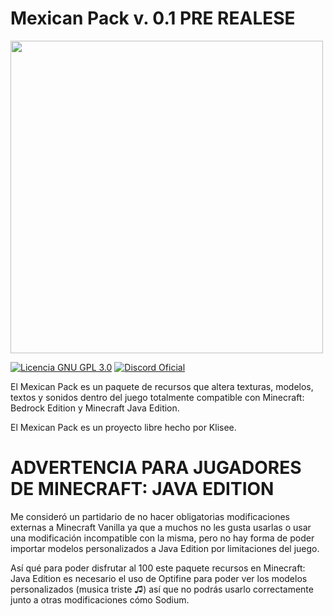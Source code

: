 # Mexican Pack v. 0.1 PRE REALESE

<img src="https://github.com/Klisee/Mexican-Pack/assets/85597531/31d3aeee-7e7d-491d-95e3-2c0115deb2ea" width="500"/>

[![Licencia GNU GPL 3.0](https://img.shields.io/badge/licencia-gnu-gpl)](LICENSE)
[![Discord Oficial](https://img.shields.io/discord/803810506581475348.svg?color=%237289da&label=discord)](https://discord.klisee.net)


El Mexican Pack es un paquete de recursos que altera texturas, modelos, textos y sonidos dentro del juego totalmente compatible con Minecraft: Bedrock Edition y Minecraft Java Edition.

El Mexican Pack es un proyecto libre hecho por Klisee.

# ADVERTENCIA PARA JUGADORES DE MINECRAFT: JAVA EDITION
Me consideró un partidario de no hacer obligatorias modificaciones externas a Minecraft Vanilla ya que a muchos no les gusta usarlas o usar una modificación incompatible con la misma, pero no hay forma de poder importar modelos personalizados a Java Edition por limitaciones del juego.

Así qué para poder disfrutar al 100 este paquete recursos en Minecraft: Java Edition es necesario el uso de Optifine para poder ver los modelos personalizados (musica triste ♫) así que no podrás usarlo correctamente junto a otras modificaciones cómo Sodium.
